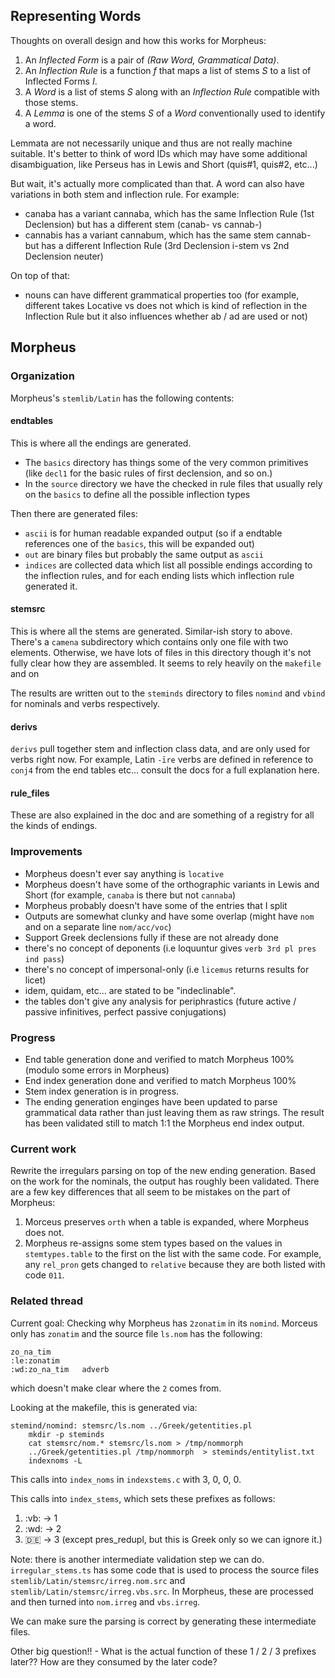 ## Representing Words

Thoughts on overall design and how this works for Morpheus:

1. An _Inflected Form_ is a pair of _(Raw Word, Grammatical Data)_.
2. An _Inflection Rule_ is a function _f_ that maps a list of stems _S_ to a list of Inflected Forms _I_.
3. A _Word_ is a list of stems _S_ along with an _Inflection Rule_ compatible with those stems.
4. A _Lemma_ is one of the stems _S_ of a _Word_ conventionally used to identify a word.

Lemmata are not necessarily unique and thus are not really machine suitable. It's better to think of word IDs
which may have some additional disambiguation, like Perseus has in Lewis and Short (quis#1, quis#2, etc...)

But wait, it's actually more complicated than that. A word can also have variations in both stem and inflection rule.
For example:

- canaba has a variant cannaba, which has the same Inflection Rule (1st Declension) but has a different stem (canab- vs cannab-)
- cannabis has a variant cannabum, which has the same stem cannab- but has a different Inflection Rule (3rd Declension i-stem vs 2nd Declension neuter)

On top of that:

- nouns can have different grammatical properties too (for example, different takes Locative vs does not which is kind of reflection in the
  Inflection Rule but it also influences whether ab / ad are used or not)

## Morpheus

### Organization

Morpheus's `stemlib/Latin` has the following contents:

#### endtables

This is where all the endings are generated.

- The `basics` directory has things some of the very
  common primitives (like `decl1` for the basic rules of first declension, and so on.)
- In the `source` directory we have the checked in rule files that usually rely on the `basics` to
  define all the possible inflection types

Then there are generated files:

- `ascii` is for human readable expanded output (so if a endtable references one of the `basics`, this will be expanded out)
- `out` are binary files but probably the same output as `ascii`
- `indices` are collected data which list all possible endings according to the inflection rules, and for each ending lists which inflection rule generated it.

#### stemsrc

This is where all the stems are generated. Similar-ish story to above. There's a `camena` subdirectory which contains only one file with two elements.
Otherwise, we have lots of files in this directory though it's not fully clear how they are assembled. It seems to rely heavily on the `makefile` and on

The results are written out to the `steminds` directory to files `nomind` and `vbind` for nominals and verbs respectively.

#### derivs

`derivs` pull together stem and inflection class data, and are only used for verbs right now. For example, Latin `-īre` verbs are defined
in reference to `conj4` from the end tables etc... consult the docs for a full explanation here.

#### rule_files

These are also explained in the doc and are something of a registry for all the kinds of endings.

### Improvements

- Morpheus doesn't ever say anything is `locative`
- Morpheus doesn't have some of the orthographic variants in Lewis and Short (for example, `canaba` is there but not `cannaba`)
- Morpheus probably doesn't have some of the entries that I split
- Outputs are somewhat clunky and have some overlap (might have `nom` and on a separate line `nom/acc/voc`)
- Support Greek declensions fully if these are not already done
- there's no concept of deponents (i.e loquuntur gives `verb 3rd pl pres ind pass`)
- there's no concept of impersonal-only (i.e `licemus` returns results for licet)
- idem, quidam, etc... are stated to be "indeclinable".
- the tables don't give any analysis for periphrastics (future active / passive infinitives, perfect passive conjugations)

### Progress

- End table generation done and verified to match Morpheus 100% (modulo some errors in Morpheus)
- End index generation done and verified to match Morpheus 100%
- Stem index generation is in progress.
- The ending generation enginges have been updated to parse grammatical data
  rather than just leaving them as raw strings. The result has been validated
  still to match 1:1 the Morpheus end index output.

### Current work

Rewrite the irregulars parsing on top of the new ending generation.
Based on the work for the nominals, the output has roughly been validated.
There are a few key differences that all seem to be mistakes on the part of Morpheus:

1. Morceus preserves `orth` when a table is expanded, where Morpheus does not.
2. Morpheus re-assigns some stem types based on the values in `stemtypes.table` to the first
   on the list with the same code. For example, any `rel_pron` gets changed to `relative` because
   they are both listed with code `011`.

### Related thread

Current goal: Checking why Morpheus has `2zonatim` in its `nomind`.
Morceus only has `zonatim` and the source file `ls.nom` has the following:

```
zo_na_tim
:le:zonatim
:wd:zo_na_tim	adverb
```

which doesn't make clear where the `2` comes from.

Looking at the makefile, this is generated via:

```
stemind/nomind:	stemsrc/ls.nom ../Greek/getentities.pl
	mkdir -p steminds
	cat stemsrc/nom.* stemsrc/ls.nom > /tmp/nommorph
	../Greek/getentities.pl /tmp/nommorph  > steminds/entitylist.txt
	indexnoms -L
```

This calls into `index_noms` in `indexstems.c` with 3, 0, 0, 0.

This calls into `index_stems`, which sets these prefixes as follows:

1. :vb: -> 1
2. :wd: -> 2
3. :de: -> 3 (except pres_redupl, but this is Greek only so we can ignore it.)

Note: there is another intermediate validation step we can do. `irregular_stems.ts` has
some code that is used to process the source files `stemlib/Latin/stemsrc/irreg.nom.src` and
`stemlib/Latin/stemsrc/irreg.vbs.src`. In Morpheus, these are processed and then turned into
`nom.irreg` and `vbs.irreg`.

We can make sure the parsing is correct by generating these intermediate files.

Other big question!! - What is the actual function of these 1 / 2 / 3 prefixes later??
How are they consumed by the later code?

